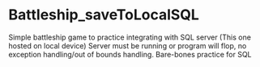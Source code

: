 # Battleship_saveToLocalSQL

Simple battleship game to practice integrating with SQL server (This one hosted on local device)
Server must be running or program will flop, no exception handling/out of bounds handling. Bare-bones practice for SQL
